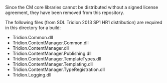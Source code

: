 Since the CM core libraries cannot be distributed without a signed license agreement, they have been removed from this repository.

The following files (from SDL Tridion 2013 SP1 HR1 distribution) are required in this directory for a build:

- Tridion.Common.dll
- Tridion.ContentManager.Common.dll
- Tridion.ContentManager.dll
- Tridion.ContentManager.Publishing.dll
- Tridion.ContentManager.TemplateTypes.dll
- Tridion.ContentManager.Templating.dll
- Tridion.ContentManager.TypeRegistration.dll
- Tridion.Logging.dll